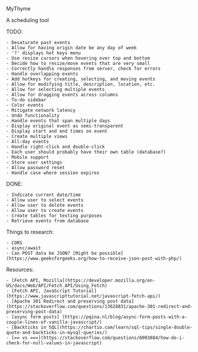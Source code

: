 MyThyme

A scheduling tool

TODO:

    - Desaturate past events
    - Allow for having origin date be any day of week
    - '?' displays hot keys menu
    - Use resize cursors when hovering over top and bottom
    - Decide how to resize/move events that are very small
    - Correctly handle responses from server, check for errors
    - Handle overlapping events
    - Add hotkeys for creating, selecting, and moving events
    - Allow for modifying title, description, location, etc.
    - Allow for selecting multiple events
    - Allow for dragging events across columns
    - To-do sidebar
    - Color events
    - Mitigate network latency
    - Undo functionality
    - Handle events that span multiple days
    - Display original event as semi-transparent
    - Display start and end times on event
    - Create multiple views
    - All-day events
    - Handle right-click and double-click
    - Each user should probably have their own table (database?)
    - Mobile support
    - Store user settings
    - Allow password reset
    - Handle case where session expires
    
DONE:
    
    - Indicate current date/time
    - Allow user to select events
    - Allow user to delete events
    - Allow user to create events
    - Create tables for testing purposes
    - Retrieve events from database
    
Things to research:
    
    - CORS
    - async/await
    - Can POST data be JSON? [Might be possible](https://www.geeksforgeeks.org/how-to-receive-json-post-with-php/)
    
Resources:
    
    - [Fetch API, Mozilla](https://developer.mozilla.org/en-US/docs/Web/API/Fetch_API/Using_Fetch)
    - [Fetch API, JavaScript Tutorial] (https://www.javascripttutorial.net/javascript-fetch-api/)
    - [Apache 301 Redirect and preserving post data](https://stackoverflow.com/questions/13628831/apache-301-redirect-and-preserving-post-data)
    - [async form posts] (https://pqina.nl/blog/async-form-posts-with-a-couple-lines-of-vanilla-javascript/)
    - [Backticks in SQL](https://chartio.com/learn/sql-tips/single-double-quote-and-backticks-in-mysql-queries/)
    - [== vs ===](https://stackoverflow.com/questions/6003884/how-do-i-check-for-null-values-in-javascript)
